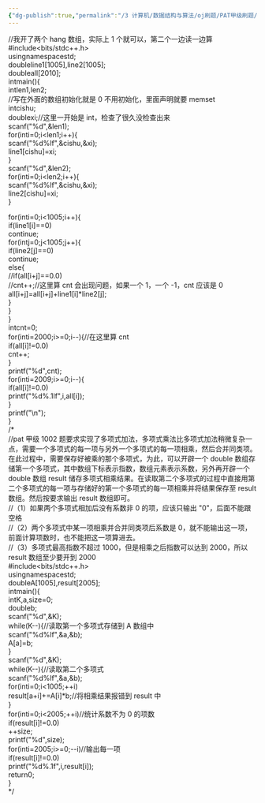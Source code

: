 ```yaml
---
{"dg-publish":true,"permalink":"/3 计算机/数据结构与算法/oj刷题/PAT甲级刷题/1009 多项式乘法/","title":"1009 多项式乘法"}
---
```



//我开了两个 hang 数组，实际上 1 个就可以，第二个一边读一边算  
\#include\<bits/stdc++.h\>  
usingnamespacestd;  
doubleline1\[1005\],line2\[1005\];  
doubleall\[2010\];  
intmain(){  
intlen1,len2;  
//写在外面的数组初始化就是 0 不用初始化，里面声明就要 memset  
intcishu;  
doublexi;//这里一开始是 int，检查了很久没检查出来  
scanf("%d",&len1);  
for(inti=0;i\<len1;i++){  
scanf("%d%lf",&cishu,&xi);  
line1\[cishu\]=xi;  
}  
scanf("%d",&len2);  
for(inti=0;i\<len2;i++){  
scanf("%d%lf",&cishu,&xi);  
line2\[cishu\]=xi;  
}

for(inti=0;i\<1005;i++){  
if(line1\[i\]==0)  
continue;  
for(intj=0;j\<1005;j++){  
if(line2\[j\]==0)  
continue;  
else{  
//if(all\[i+j\]==0.0)  
//cnt++;//这里算 cnt 会出现问题，如果一个 1，一个 -1，cnt 应该是 0  
all\[i+j\]=all\[i+j\]+line1\[i\]\*line2\[j\];  
}  
}  
}  
intcnt=0;  
for(inti=2000;i\>=0;i--){//在这里算 cnt  
if(all\[i\]!=0.0)  
cnt++;  
}  
printf("%d",cnt);  
for(inti=2009;i\>=0;i--){  
if(all\[i\]!=0.0)  
printf("%d%.1lf",i,all\[i\]);  
}  
printf("\n");  
}  
/\*  
//pat 甲级 1002 题要求实现了多项式加法，多项式乘法比多项式加法稍微复杂一点，需要一个多项式的每一项与另外一个多项式的每一项相乘，然后合并同类项。在此过程中，需要保存好被乘的那个多项式，为此，可以开辟一个 double 数组存储第一个多项式，其中数组下标表示指数，数组元素表示系数，另外再开辟一个 double 数组 result 储存多项式相乘结果。在读取第二个多项式的过程中直接用第二个多项式的每一项与存储好的第一个多项式的每一项相乘并将结果保存至 result 数组。然后按要求输出 result 数组即可。  
//（1）如果两个多项式相加后没有系数非 0 的项，应该只输出 "0"，后面不能跟空格  
//（2）两个多项式中某一项相乘并合并同类项后系数是 0，就不能输出这一项，前面计算项数时，也不能把这一项算进去。  
//（3）多项式最高指数不超过 1000，但是相乘之后指数可以达到 2000，所以 result 数组至少要开到 2000  
\#include\<bits/stdc++.h\>  
usingnamespacestd;  
doubleA\[1005\],result\[2005\];  
intmain(){  
intK,a,size=0;  
doubleb;  
scanf("%d",&K);  
while(K--){//读取第一个多项式存储到 A 数组中  
scanf("%d%lf",&a,&b);  
A\[a\]=b;  
}  
scanf("%d",&K);  
while(K--){//读取第二个多项式  
scanf("%d%lf",&a,&b);  
for(inti=0;i\<1005;++i)  
result\[a+i\]+=A\[i\]\*b;//将相乘结果报错到 result 中  
}  
for(inti=0;i\<2005;++i)//统计系数不为 0 的项数  
if(result\[i\]!=0.0)  
++size;  
printf("%d",size);  
for(inti=2005;i\>=0;--i)//输出每一项  
if(result\[i\]!=0.0)  
printf("%d%.1f",i,result\[i\]);  
return0;  
}  
\*/